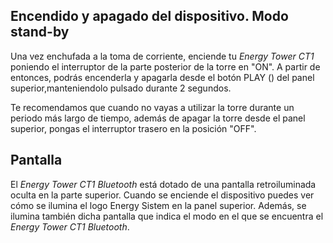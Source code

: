 ## Encendido y apagado del dispositivo. Modo stand-by

Una vez enchufada a la toma de corriente, enciende tu *Energy Tower CT1* poniendo el interruptor de la parte posterior de la torre en "ON". A partir de entonces, podrás encenderla y apagarla desde el botón PLAY () del panel superior,manteniendolo pulsado durante 2 segundos.

Te recomendamos que cuando no vayas a utilizar la torre durante un periodo más largo de tiempo, además de apagar la torre desde el panel superior, pongas el interruptor trasero en la posición "OFF".

## Pantalla

El *Energy Tower CT1 Bluetooth* está dotado de una pantalla retroiluminada oculta en la parte superior.
Cuando se enciende el dispositivo puedes ver cómo se ilumina el logo Energy Sistem en la panel superior. Además, se ilumina también dicha pantalla que indica el modo en el que se encuentra el *Energy Tower CT1 Bluetooth*.













